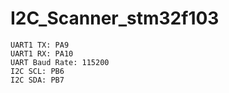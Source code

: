 # I2C_Scanner_stm32f103

`UART1 TX: PA9` \
`UART1 RX: PA10`\
`UART Baud Rate: 115200`\
`I2C SCL: PB6`\
`I2C SDA: PB7`

